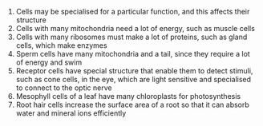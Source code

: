 1. Cells may be specialised for a particular function, and this affects their structure
2. Cells with many mitochondria need a lot of energy, such as muscle cells
3. Cells with many ribosomes must make a lot of proteins, such as gland cells, which make enzymes
4. Sperm cells have many mitochondria and a tail, since they require a lot of energy and swim
5. Receptor cells have special structure that enable them to detect stimuli, such as cone cells, in the eye, which are light sensitive and specialised to connect to the optic nerve
6. Mesophyll cells of a leaf have many chloroplasts for photosynthesis
7. Root hair cells increase the surface area of a root so that it can absorb water and mineral ions efficiently
